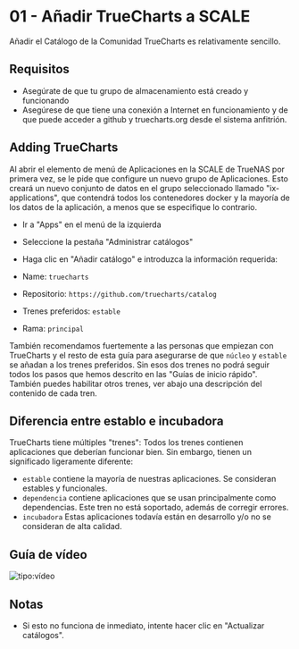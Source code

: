 # 01 - Añadir TrueCharts a SCALE

Añadir el Catálogo de la Comunidad TrueCharts es relativamente sencillo.

## Requisitos

- Asegúrate de que tu grupo de almacenamiento está creado y funcionando
- Asegúrese de que tiene una conexión a Internet en funcionamiento y de que puede acceder a github y truecharts.org desde el sistema anfitrión.

## Adding TrueCharts

Al abrir el elemento de menú de Aplicaciones en la SCALE de TrueNAS por primera vez, se le pide que configure un nuevo grupo de Aplicaciones. Esto creará un nuevo conjunto de datos en el grupo seleccionado llamado "ix-applications", que contendrá todos los contenedores docker y la mayoría de los datos de la aplicación, a menos que se especifique lo contrario.

- Ir a "Apps" en el menú de la izquierda
- Seleccione la pestaña "Administrar catálogos"
- Haga clic en "Añadir catálogo" e introduzca la información requerida:

- Name: `truecharts`
- Repositorio: `https://github.com/truecharts/catalog`
- Trenes preferidos: `estable`
- Rama: `principal`

También recomendamos fuertemente a las personas que empiezan con TrueCharts y el resto de esta guía para asegurarse de que `núcleo` y `estable` se añadan a los trenes preferidos. Sin esos dos trenes no podrá seguir todos los pasos que hemos descrito en las "Guías de inicio rápido". También puedes habilitar otros trenes, ver abajo una descripción del contenido de cada tren.

## Diferencia entre establo e incubadora

TrueCharts tiene múltiples "trenes": Todos los trenes contienen aplicaciones que deberían funcionar bien. Sin embargo, tienen un significado ligeramente diferente:

- `estable` contiene la mayoría de nuestras aplicaciones. Se consideran estables y funcionales.
- `dependencia` contiene aplicaciones que se usan principalmente como dependencias. Este tren no está soportado, además de corregir errores.
- `incubadora` Estas aplicaciones todavía están en desarrollo y/o no se consideran de alta calidad.

## Guía de vídeo

![tipo:vídeo](https://www.youtube.com/embed/Vomm8uvdCM0)

## Notas

- Si esto no funciona de inmediato, intente hacer clic en "Actualizar catálogos".
